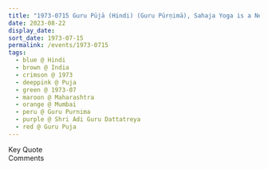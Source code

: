 ```yaml
---
title: "1973-0715 Guru Pūjā (Hindi) (Guru Pūrṇimā), Sahaja Yoga is a New Discovery, Mumbai, Maharashtra, India"
date: 2023-08-22
display_date: 
sort_date: 1973-07-15
permalink: /events/1973-0715
tags:
  - blue @ Hindi
  - brown @ India
  - crimson @ 1973
  - deeppink @ Puja
  - green @ 1973-07
  - maroon @ Maharashtra
  - orange @ Mumbai
  - peru @ Guru Purnima
  - purple @ Shri Adi Guru Dattatreya 
  - red @ Guru Puja
---
```


<wave-list>
  <list-title color="green" width="75">Key Quote</list-title>
  <list-item color="BlanchedAlmond"  width="200"></list-item>
  <list-item color="Lavender"></list-item>
  <list-item color="BlanchedAlmond"></list-item>
</wave-list>

<br>

<wave-list>
  <list-title color="green" width="75">Comments</list-title>
  <list-item color="BlanchedAlmond"  width="200"></list-item>
  <list-item color="Lavender"></list-item>
  <list-item color="BlanchedAlmond"></list-item>
</wave-list>